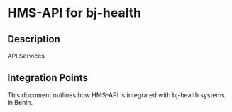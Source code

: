 # HMS-API for bj-health

## Description

API Services

## Integration Points

This document outlines how HMS-API is integrated with bj-health systems in Benin.
